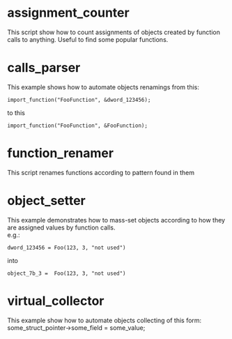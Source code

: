 # assignment_counter
This script show how to count assignments of objects created by function calls to anything. Useful to find some popular functions.

# calls_parser
This example shows how to automate objects renamings from this:  
```
import_function("FooFunction", &dword_123456);  
```
to this  
```
import_function("FooFunction", &FooFunction);  
```

# function_renamer
This script renames functions according to pattern found in them

# object_setter
This example demonstrates how to mass-set objects according to how they are assigned values by function calls.  
e.g.:   
```
dword_123456 = Foo(123, 3, "not used")  
```
into  
```
object_7b_3 =  Foo(123, 3, "not used")  
```

# virtual_collector
This example show how to automate objects collecting of this form:  
	some_struct_pointer->some_field = some_value;